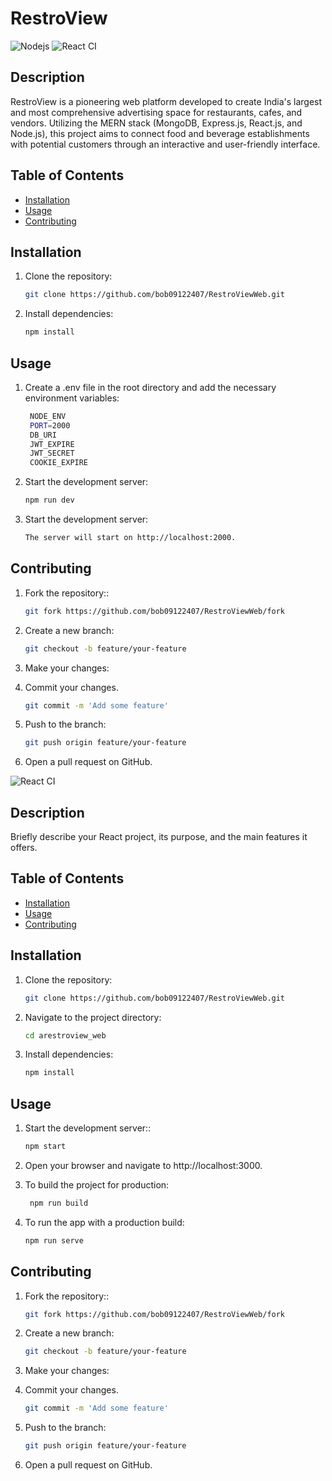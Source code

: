 # RestroView

![Nodejs](https://www.vectorlogo.zone/logos/nodejs/nodejs-ar21.svg)             ![React CI](https://www.vectorlogo.zone/logos/reactjs/reactjs-icon.svg)

## Description

RestroView is a pioneering web platform developed to create India's largest and most comprehensive advertising space for restaurants, cafes, and vendors. Utilizing the MERN stack (MongoDB, Express.js, React.js, and Node.js), this project aims to connect food and beverage establishments with potential customers through an interactive and user-friendly interface.

## Table of Contents

- [Installation](#installation)
- [Usage](#usage)
- [Contributing](#contributing)

## Installation

1. Clone the repository:
   ```sh
   git clone https://github.com/bob09122407/RestroViewWeb.git

2. Install dependencies:
   ```sh
   npm install

## Usage

1. Create a .env file in the root directory and add the necessary environment variables:
   ```sh
    NODE_ENV
    PORT=2000
    DB_URI
    JWT_EXPIRE
    JWT_SECRET
    COOKIE_EXPIRE


2. Start the development server:
   ```sh
   npm run dev

3. Start the development server:
   ```sh
   The server will start on http://localhost:2000.


## Contributing
1. Fork the repository::
   ```sh
   git fork https://github.com/bob09122407/RestroViewWeb/fork

2. Create a new branch:
   ```sh
   git checkout -b feature/your-feature
   
3. Make your changes:
   
4. Commit your changes.
   ```sh
   git commit -m 'Add some feature'

5. Push to the branch:
   ```sh
   git push origin feature/your-feature

6. Open a pull request on GitHub.



![React CI](https://www.vectorlogo.zone/logos/reactjs/reactjs-icon.svg)

## Description

Briefly describe your React project, its purpose, and the main features it offers.

## Table of Contents

- [Installation](#installation)
- [Usage](#usage)
- [Contributing](#contributing)

## Installation

1. Clone the repository:
   ```sh
   git clone https://github.com/bob09122407/RestroViewWeb.git

2. Navigate to the project directory:
   ```sh
   cd arestroview_web

3. Install dependencies:
   ```sh
   npm install

## Usage

1. Start the development server::
   ```sh
   npm start
2. Open your browser and navigate to http://localhost:3000.

3. To build the project for production:
   ```sh
    npm run build

4. To run the app with a production build:
   ```sh
   npm run serve

## Contributing

1. Fork the repository::
   ```sh
   git fork https://github.com/bob09122407/RestroViewWeb/fork

2. Create a new branch:
   ```sh
   git checkout -b feature/your-feature
   
3. Make your changes:
   
4. Commit your changes.
   ```sh
   git commit -m 'Add some feature'

5. Push to the branch:
   ```sh
   git push origin feature/your-feature

6. Open a pull request on GitHub.

   




   
